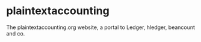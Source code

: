 # plaintextaccounting
The plaintextaccounting.org website, a portal to Ledger, hledger, beancount and co.
